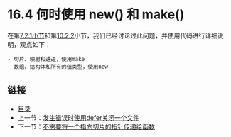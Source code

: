 # 16.4 何时使用 new() 和 make()

在第[7.2.1小节](07.2.html)和第[10.2.2](10.2.html)小节，我们已经讨论过此问题，并使用代码进行详细说明，观点如下：

    - 切片、映射和通道，使用make
    - 数组、结构体和所有的值类型，使用new 

## 链接

- [目录](directory.html)
- 上一节：[发生错误时使用defer关闭一个文件](16.3.html)
- 下一节：[不需要将一个指向切片的指针传递给函数](16.5.html)
